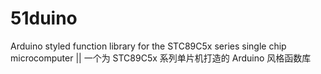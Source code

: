# 51duino

Arduino styled function library for the STC89C5x series single chip microcomputer || 一个为 STC89C5x 系列单片机打造的 Arduino 风格函数库 
